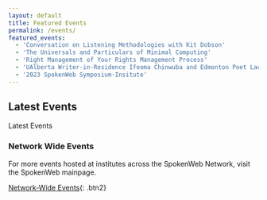 ```yaml
---
layout: default
title: Featured Events
permalink: /events/
featured_events:
  - 'Conversation on Listening Methodologies with Kit Dobson'
  - 'The Universals and Particulars of Minimal Computing'
  - 'Right Management of Your Rights Management Process'
  - 'UAlberta Writer-in-Residence Ifeoma Chinwuba and Edmonton Poet Laureate Titilope Sonuga'
  - '2023 SpokenWeb Symposium-Insitute'
---
```


<h2>Latest Events</h2>

Latest Events

<h3>Network Wide Events </h3>

For more events hosted at institutes across the SpokenWeb Network, visit the SpokenWeb mainpage.

[Network-Wide Events](https://spokenweb.ca/events/){: .btn2}
